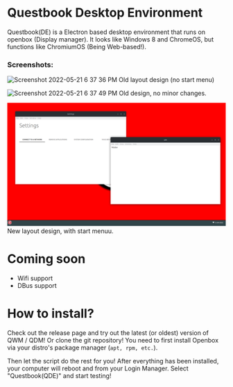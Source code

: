 # Questbook Desktop Environment

Questbook(DE) is a Electron based desktop environment that runs on openbox (Display manager). It looks like Windows 8 and ChromeOS, but functions like ChromiumOS (Being Web-based!).

### Screenshots:

![Screenshot 2022-05-21 6 37 36 PM](https://user-images.githubusercontent.com/61961329/169674051-b4747b17-d11c-45a4-9c85-9582a5199b9c.png) Old layout design (no start menu)

![Screenshot 2022-05-21 6 37 49 PM](https://user-images.githubusercontent.com/61961329/169674050-601086d1-2225-4c00-86d0-cd2ba33c0360.png) Old design, no minor changes.

![205521099-a740ea9f-5473-4cf7-a7d1-d38be5151294](205521099-a740ea9f-5473-4cf7-a7d1-d38be5151294.png)New layout design, with start menuu.


# Coming soon
* Wifi support
* DBus support

# How to install?
Check out the release page and try out the latest (or oldest) version of QWM / QDM!
Or clone the git repository!
You need to first install Openbox via your distro's package manager (```apt, rpm, etc.```). 

Then let the script do the rest for you!
After everything has been installed, your computer will reboot and from your Login Manager. Select "Questbook(QDE)" and start testing!